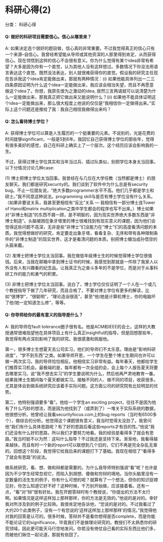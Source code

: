 # 科研心得(2) 

分类： 科研心得

#### Q: 做好的科研项目需要信心。信心从哪里来？

A: 如果决定选个很好的题目做，信心真的非常重要。不过我觉得真正的信心只有一个来源–自信心。我曾经希望能从导师或其他资深的人那里得到肯定，从而获得信心。现在领悟到这样的信心不会很有意义。你为什么觉得有某个idea非常有希望？大多是因为你有一个直觉，认为其他人没有这样想过。多数情况下你没法用语言表达这个直觉。既然没法表达，别人就很难获得你的直觉。假设我的研究主任现在告诉我这个idea肯定能做出来，那就有两种情况：(i) 如果他能具体列出一二三四条原因证明为什么这个idea一定能做出来，我应该会相当失望，而且不再愿意做这个idea了。你想，我原先很为之激动的idea, 居然三言两语就可以说清楚为什么一定能做出来，那我真正把它做出来又能说明什么？(ii) 如果他不能具体证明这个idea一定能做出来，那么很大程度上他说的仅仅是“我相信你一定做得出来。”实际上这个问题还是推给了我：我自己相信我做得出来吗？

#### Q: 怎么看待博士学位？

A: 获得博士学位可以算是人生履历的一个挺重要的元素。不说别的，光是花费的时间就够significant，一般是5到6年。我回忆自己获得博士学位的那些年，觉得有很多美好的感觉，自己在科研上确实上了一个层次。这个经历应该会影响我的一生。

不过，获得过博士学位其实和当年当过兵、插过队类似，别把学位本身太当回事。以下分情况讨论几种case:

(1) 博士把博士学位太当回事。我曾经在与几位在大学任教（当然都是博士）的朋友聊天。我们都是研究security的。我们谈到了软件中为什么总是有security bug。不止一位朋友说，“绝大多数programmer水平不高。他们几乎都是学士和硕士。”我不同意这种说法。programming skill与是否有博士学位没有什么关系。（如果非要说关系，我甚至更相信有“反比”关系 — 我相信有一部分博士连Tower of Hanoi和matrix multiplication之类中学生都会的程序也写不出来。）博士如果对“非博士制造”的东西不屑一顾，是不明智的，因为现实世界绝大多数东西是“非博士制造”。头脑被困在象牙塔里的博士很难找到有现实意义的课题，因为他们会觉得这些问题不高深，无非是些“非博士”们没能力在“博士”们的高度看清问题的本质。我觉得想做好的研究，肯定要走出象牙塔，看看复杂、无序和带有各种限制条件的“非博士制造”的现实世界，这才是看清问题的本质。别把博士帽当成孙悟空的头箍来戴。

(2) 准博士把博士学位太当回事。我在做低年级博士生的时候觉得博士学位很值钱。后来，当我在邮箱中拿到博士证书的时候，我感觉到那就是一件除了我家人以外没有人有兴趣看的纪念品。让我真正为之奋斗多年的不是学位，而是对于从事科研工作的能力和勇气的积累。

(3) 非博士把博士学位太当回事。说白了，博士学位仅仅证明了一个人在一个或几个教授指导下做了几年研究，而且合格了。不要对博士学位有更多的解读，比如“很博学”，“很聪明”，“理论造诣很高”，甚至“他/她是计算机博士，你的电脑坏了他/她一定知道怎么修”，等等。 

#### Q: 你导师给你的最有意义的指导是什么？

A: 我的导师在fault tolerance圈子很有名。他是ACM和IEEE的会士。这样的大教授通常很难指望他在具体项目上有什么真正insightful的指导，但是回想那些年，我觉得有两点深刻影响了我的研究。我很感激和佩服他。

第一，很多博士生想夏天去公司实习，他们的导师们不太乐意。理由是“影响科研进度”，“学不到东西”之类。如果导师开恩，一个学生在整个博士生期间也许可以做一两次实习。我的导师恰恰相反。他相信实习非常有益。每年春天，他都给学生们推荐实习机会。最极端的是，每年都有一次全组的会，会上每个人报告夏天将要去哪里实习。说“我不想去实习”的学生要说明为什么，然后他再严肃地教育一番。结果我博士生期间每个夏天都做实习。接触不同的人、做不同的项目，收获很多。尤其是体会到做系统研究应该着手实际问题。这方面公司的研究院有比较明显的优势。

第二，他特别强调要多“看”。他给一个学生an exciting project，往往不是因为他有了什么巧妙的想法，而是因为他找到了（或弄到了）一堆关于实际系统的数据，他很想分析。他曾经让我看securityfocus.com上的bug reports（当时有6500多个），做综合的分析。他觉得这个课题很有意义，我当时觉得太没劲了。我曾问他“我们有什么具体思路呢？有了好的思路后看这些reports才有目的性。”他说“我们还没有什么好的思路，所以我们才要努力地看。我的经验是看得多了就会有思路。”我当时挺不以为然：这叫什么指导？不过我还是坚持下来。渐渐地，我看得越来越快，而且有时一个新的report可以联想到几个旧的，它们不再是完全杂乱无章的。回想这个阶段，我觉得它给我后来的课题打下了基础。我现在相信了“看得多了就会有思路”的说法。

做系统研究，看、想、做和辩都是需要的。为什么我导师特别强调“看”呢？也许是因为不少学生经常忽视它，而陷入到胡想、傻做和穷辩的境地。当你头脑里没有一定数量的活生生的例子，你有什么可想的呢？就算有了一个想法，但你的知识捉襟见肘，你怎么知道它好不好？这种时候，千万别开始做，应该接着看。还有一点，“看”对“辩”很有好处。我在开题答辩时有个教授说，“你提出的方法不太行啊。如果情况是这样这样加上那样那样，你的方法是无效的。”他说的是对的。幸好我对所涉及到的例子比较熟。我很肯定地告诉他，“您说的是对的。不过我看过了大约20个此类例子，没有一个有您说的‘这样这样加上那样那样’的情况。”我觉得他对我的回答是认可的。很多时候，答辩并不是看你想得是否complete，而是你能不能论证它的significance，毕竟我们不是做理论研究的。教授们不太熟悉你的研究领域，因此更可能天马行空地发问。你若没有倚仗自己看的实际东西比他们多，而被他们揪住一起论道，那就有些囧了。
